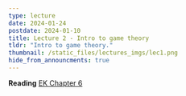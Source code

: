 ```yaml
---
type: lecture
date: 2024-01-24
postdate: 2024-01-10
title: Lecture 2 - Intro to game theory
tldr: "Intro to game theory."
thumbnail: /static_files/lectures_imgs/lec1.png
hide_from_announcments: true
---
```


**Reading**
[EK Chapter 6](https://www.cs.cornell.edu/home/kleinber/networks-book/networks-book-ch06.pdf)